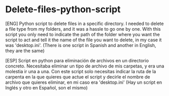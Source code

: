 # Delete-files-python-script
[ENG] Python script to delete files in a specific directory.
I needed to delete a file type from my folders, and it was a hassle to go one by one. 
With this script you only need to indicate the path of the folder where you want the script to act and tell it the name of the file you want to delete, in my case it was 'desktop.ini'.
(There is one script in Spanish and another in English, they are the same)

[ESP] Script en python para eliminación de archivos en un directorio concreto.
Necesitaba eliminar un tipo de archivo de mis carpetas, y era una molestia ir una a una. 
Con este script solo necesitas indicar la ruta de la carpenta en la que quieres que actue el script y decirle el nombre de archivo que quieres eliminar, en mi caso era 'desktop.ini'
(Hay un script en Inglés y otro en Español, son el mismo)
